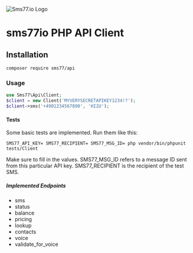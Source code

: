 ![Sms77.io Logo](https://www.sms77.io/wp-content/uploads/2019/07/sms77-Logo-400x79.png "Sms77.io Logo")
# sms77io PHP API Client

## Installation

```shell script
composer require sms77/api
```

### Usage
```php
use Sms77\Api\Client;
$client = new Client('MYVERYSECRETAPIKEY1234!?');
$client->sms('+4901234567890', 'HI2U');
```

#### Tests
Some basic tests are implemented. Run them like this:
```shell script
SMS77_API_KEY= SMS77_RECIPIENT= SMS77_MSG_ID= php vendor/bin/phpunit tests/Client
```
Make sure to fill in the values.
SMS77_MSG_ID refers to a message ID sent from this particular API key.
SMS77_RECIPIENT is the recipient of the test SMS.

##### Implemented Endpoints

- sms
- status
- balance
- pricing
- lookup
- contacts
- voice
- validate_for_voice
